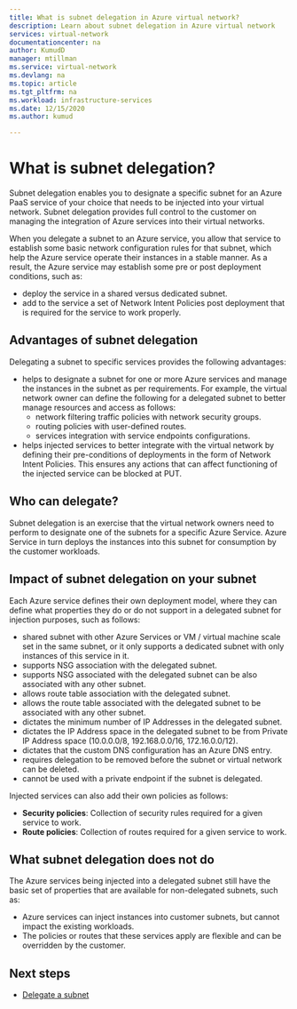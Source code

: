 ```yaml
---
title: What is subnet delegation in Azure virtual network?
description: Learn about subnet delegation in Azure virtual network
services: virtual-network
documentationcenter: na
author: KumudD
manager: mtillman
ms.service: virtual-network
ms.devlang: na
ms.topic: article
ms.tgt_pltfrm: na
ms.workload: infrastructure-services
ms.date: 12/15/2020
ms.author: kumud

---
```

# What is subnet delegation?

Subnet delegation enables you to designate a specific subnet for an Azure PaaS service of your choice that needs to be injected into your virtual network. Subnet delegation provides full control to the customer on managing the integration of Azure services into their virtual networks.

When you delegate a subnet to an Azure service, you allow that service to establish some basic network configuration rules for that subnet, which help the Azure service operate their instances in a stable manner. As a result, the Azure service may establish some pre or post deployment conditions, such as:
- deploy the service in a shared versus dedicated subnet.
- add to the service a set of Network Intent Policies post deployment that is required for the service to work properly.

##  Advantages of subnet delegation

Delegating a subnet to specific services provides the following advantages:

- helps to designate a subnet for one or more Azure services and manage the instances in the subnet as per requirements. For example, the virtual network owner can define the following for a delegated subnet to better manage resources and access as follows:
    - network filtering traffic policies with network security groups.
    - routing policies with user-defined routes.
    - services integration with service endpoints configurations.
- helps injected services to better integrate with the virtual network by defining their pre-conditions of deployments in the form of Network Intent Policies. This ensures any actions that can affect functioning of the injected service can be blocked at PUT.


## Who can delegate?
Subnet delegation is an exercise that the virtual network owners need to perform to designate one of the subnets for a specific Azure Service. Azure Service in turn deploys the instances into this subnet for consumption by the customer workloads.

## Impact of subnet delegation on your subnet
Each Azure service defines their own deployment model, where they can define what properties they do or do not support in a delegated subnet for injection purposes, such as follows:
- shared subnet with other Azure Services or VM / virtual machine scale set in the same subnet, or it only supports a dedicated subnet with only instances of this service in it.
- supports NSG association with the delegated subnet.
- supports NSG associated with the delegated subnet can be also associated with any other subnet.
- allows route table association with the delegated subnet.
- allows the route table associated with the delegated subnet to be associated with any other subnet.
- dictates the minimum number of IP Addresses in the delegated subnet.
- dictates the IP Address space in the delegated subnet to be from Private IP Address space (10.0.0.0/8, 192.168.0.0/16, 172.16.0.0/12).
- dictates that the custom DNS configuration has an Azure DNS entry.
- requires delegation to be removed before the subnet or virtual network can be deleted.
- cannot be used with a private endpoint if the subnet is delegated.

Injected services can also add their own policies as follows:
- **Security policies**: Collection of security rules required for a given service to work.
- **Route policies**: Collection of routes required for a given service to work.

## What subnet delegation does not do

The Azure services being injected into a delegated subnet still have the basic set of properties that are available for non-delegated subnets, such as:
-  Azure services can inject instances into customer subnets, but cannot impact the existing workloads.
-  The policies or routes that these services apply are flexible and can be overridden by the customer.

## Next steps

- [Delegate a subnet](manage-subnet-delegation.md)
